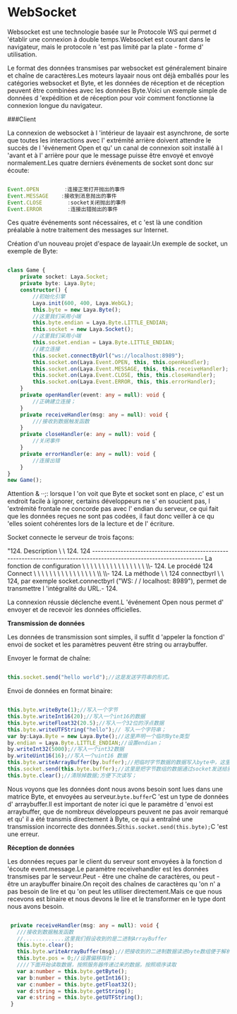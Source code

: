 # WebSocket

Websocket est une technologie basée sur le Protocole WS qui permet d 'établir une connexion à double temps.Websocket est courant dans le navigateur, mais le protocole n 'est pas limité par la plate - forme d' utilisation.

Le format des données transmises par websocket est généralement binaire et chaîne de caractères.Les moteurs layaair nous ont déjà emballés pour les catégories websocket et Byte, et les données de réception et de réception peuvent être combinées avec les données Byte.Voici un exemple simple de données d 'expédition et de réception pour voir comment fonctionne la connexion longue du navigateur.

###Client

La connexion de websocket à l 'intérieur de layaair est asynchrone, de sorte que toutes les interactions avec l' extrémité arrière doivent attendre le succès de l 'événement Open et qu' un canal de connexion soit installé à l 'avant et à l' arrière pour que le message puisse être envoyé et envoyé normalement.Les quatre derniers événements de socket sont donc sur écoute:


```typescript

Event.OPEN        :连接正常打开抛出的事件
Event.MESSAGE    :接收到消息抛出的事件
Event.CLOSE        :socket关闭抛出的事件
Event.ERROR        :连接出错抛出的事件
```


Ces quatre événements sont nécessaires, et c 'est là une condition préalable à notre traitement des messages sur Internet.

Création d'un nouveau projet d'espace de layaair.Un exemple de socket, un exemple de Byte:


```typescript

class Game {
    private socket: Laya.Socket;
    private byte: Laya.Byte;
    constructor() {
        //初始化引擎
        Laya.init(600, 400, Laya.WebGL);
        this.byte = new Laya.Byte();
        //这里我们采用小端
        this.byte.endian = Laya.Byte.LITTLE_ENDIAN;
        this.socket = new Laya.Socket();
        //这里我们采用小端
        this.socket.endian = Laya.Byte.LITTLE_ENDIAN;
        //建立连接
        this.socket.connectByUrl("ws://localhost:8989");
        this.socket.on(Laya.Event.OPEN, this, this.openHandler);
        this.socket.on(Laya.Event.MESSAGE, this, this.receiveHandler);
        this.socket.on(Laya.Event.CLOSE, this, this.closeHandler);
        this.socket.on(Laya.Event.ERROR, this, this.errorHandler);
    }
    private openHandler(event: any = null): void {
        //正确建立连接；
    }
    private receiveHandler(msg: any = null): void {
        ///接收到数据触发函数
    }
    private closeHandler(e: any = null): void {
        //关闭事件
    }
    private errorHandler(e: any = null): void {
        //连接出错
    }
}
new Game();
```


Attention & ‧‧;: lorsque l 'on voit que Byte et socket sont en place, c' est un endroit facile à ignorer, certains développeurs ne s' en soucient pas, l 'extrémité frontale ne concorde pas avec l' endian du serveur, ce qui fait que les données reçues ne sont pas codées, il faut donc veiller à ce qu 'elles soient cohérentes lors de la lecture et de l' écriture.

Socket connecte le serveur de trois façons:

"124. Description \ \ 124.
124 ---------------------------------------------------------------------------------------------------------------------
La fonction de configuration \ \ \ \ \ \ \ \ \ \ \ \ \ \ \ \ \\\\\- 124.
Le procédé 124 Connect \ \ \ \ \ \ \ \ \ \ \ \ \ \ \ \ \\\ \\\\- 124.
La méthode \ \ 124 connectbyrl \ \ 124, par exemple socket.connectbyrl ("WS: / / localhost: 8989"), permet de transmettre l 'intégralité du URL.- 124.

La connexion réussie déclenche event.L 'événement Open nous permet d' envoyer et de recevoir les données officielles.

**Transmission de données**

Les données de transmission sont simples, il suffit d 'appeler la fonction d' envoi de socket et les paramètres peuvent être string ou arraybuffer.

Envoyer le format de chaîne:


```typescript

this.socket.send("hello world");//这是发送字符串的形式。
```


Envoi de données en format binaire:


```typescript

this.byte.writeByte(1);//写入一个字节
this.byte.writeInt16(20);//写入一个int16的数据
this.byte.writeFloat32(20.5);//写入一个32位的浮点数据
this.byte.writeUTFString("hello");// 写入一个字符串；
var by:Laya.Byte = new Laya.Byte();//这里声明一个临时Byte类型
by.endian = Laya.Byte.LITTLE_ENDIAN;//设置endian；
by.writeInt32(5000);//写入一个int32数据
by.writeUint16(16);//写入一个uint16 数据
this.byte.writeArrayBuffer(by.buffer);//把临时字节数据的数据写入byte中，这里注意写入的是by.buffer;
this.socket.send(this.byte.buffer);//这里是把字节数组的数据通过socket发送给服务器。
this.byte.clear();//清除掉数据;方便下次读写；
```


Nous voyons que les données dont nous avons besoin sont lues dans une matrice Byte, et envoyées au serveur.`byte.buffer`C 'est un type de données d' arraybuffer.Il est important de noter ici que le paramètre d 'envoi est arraybuffer, que de nombreux développeurs peuvent ne pas avoir remarqué et qu' il a été transmis directement à Byte, ce qui a entraîné une transmission incorrecte des données.Si`this.socket.send(this.byte);`C 'est une erreur.

**Réception de données**

Les données reçues par le client du serveur sont envoyées à la fonction d 'écoute event.message.Le paramètre receivehandler est les données transmises par le serveur.Peut - être une chaîne de caractères, ou peut - être un araybuffer binaire.On reçoit des chaînes de caractères qu 'on n' a pas besoin de lire et qu 'on peut les utiliser directement.Mais ce que nous recevons est binaire et nous devons le lire et le transformer en le type dont nous avons besoin.


```typescript

 private receiveHandler(msg: any = null): void {
   ///接收到数据触发函数
   //.............这里我们假设收到的是二进制ArrayBuffer
   this.byte.clear();
   this.byte.writeArrayBuffer(msg);//把接收到的二进制数据读进byte数组便于解析。
   this.byte.pos = 0;//设置偏移指针；
   ////下面开始读取数据，按照服务器传递过来的数据，按照顺序读取
   var a:number = this.byte.getByte();
   var b:number = this.byte.getInt16();
   var c:number = this.byte.getFloat32();
   var d:string = this.byte.getString();
   var e:string = this.byte.getUTFString();
 }
```
